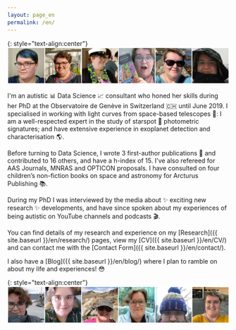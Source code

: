 ```yaml
---
layout: page_en
permalink: /en/
---
```

{: style="text-align:center"}
![A banner showing six images of Helen Giles](/images/Website_Banner1.png)

I'm an autistic :bar_chart: Data Science :chart_with_upwards_trend: consultant who honed her skills during her PhD at the Observatoire de Genève in Switzerland :switzerland: until June 2019. I specialised in working with light curves from space-based telescopes :telescope:: I am a well-respected expert in the study of starspot :star2: photometric signatures; and have extensive experience in exoplanet detection and characterisation :earth_americas:.

Before turning to Data Science, I wrote 3 first-author publications :pencil: and contributed to 16 others, and have a h-index of 15. I've also refereed for AAS Journals, MNRAS and OPTICON proposals. I have consulted on four children’s non-fiction books on space and astronomy for Arcturus Publishing :books:.

During my PhD I was interviewed by the media about :sparkles: exciting new research :sparkles: developments, and have since spoken about my experiences of being autistic on YouTube channels and podcasts :clapper:.

You can find details of my research and experience on my [Research]({{ site.baseurl }}/en/research/) pages, view my [CV]({{ site.baseurl }}/en/CV/) and can contact me with the [Contact Form]({{ site.baseurl }}/en/contact/).

I also have a [Blog]({{ site.baseurl }}/en/blog/) where I plan to ramble on about my life and experiences! :flushed:

{: style="text-align:center"}
![Another banner showing six images of Helen Giles](/images/Website_Banner2.png)
